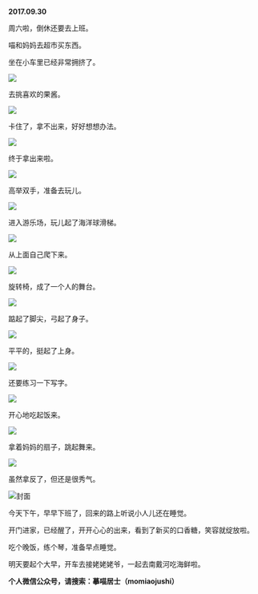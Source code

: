 
          
**2017.09.30**

周六啦，倒休还要去上班。

喵和妈妈去超市买东西。

坐在小车里已经非常拥挤了。


![](http://wx3.sinaimg.cn/large/627d9660ly1fk1r6epmcgj20yg0mzq6h.jpg)


去挑喜欢的果酱。


![](http://wx3.sinaimg.cn/large/627d9660ly1fk1r6eeqm1j20yg0mzwj5.jpg)


卡住了，拿不出来，好好想想办法。


![](http://wx3.sinaimg.cn/large/627d9660ly1fk1r6e4xuwj20yg0mzwik.jpg)


终于拿出来啦。


![](http://wx3.sinaimg.cn/large/627d9660ly1fk1r6fclrkj20yg0mzjv5.jpg)


高举双手，准备去玩儿。


![](http://wx3.sinaimg.cn/large/627d9660ly1fk1r6ea8f9j20yg0mzq5w.jpg)


进入游乐场，玩儿起了海洋球滑梯。


![](http://wx3.sinaimg.cn/large/627d9660ly1fk1r6ewdqej20yg0mztcu.jpg)


从上面自己爬下来。


![](http://wx3.sinaimg.cn/large/627d9660ly1fk1r6f7m2vj20yg0mz0x2.jpg)


旋转椅，成了一个人的舞台。


![](http://wx3.sinaimg.cn/large/627d9660ly1fk1r6f2ll7j20yg0mzdjk.jpg)


踮起了脚尖，弓起了身子。


![](http://wx3.sinaimg.cn/large/627d9660ly1fk1r6dhl54j20yg0mzadp.jpg)


平平的，挺起了上身。


![](http://wx3.sinaimg.cn/large/627d9660ly1fk1r6dp6o3j20yg0mzn0i.jpg)


还要练习一下写字。


![](http://wx3.sinaimg.cn/large/627d9660ly1fk1r6ejmq9j20yg0mzgow.jpg)


开心地吃起饭来。


![](http://wx3.sinaimg.cn/large/627d9660ly1fk1r6dz5lbj20yg0mzjug.jpg)


拿着妈妈的扇子，跳起舞来。


![](http://wx3.sinaimg.cn/large/627d9660ly1fk1r6ficfwj20yg0mzgo4.jpg)


虽然拿反了，但还是很秀气。


![](http://wx3.sinaimg.cn/large/627d9660ly1fk1r6du6cnj20yg0mz0v6.jpg)封面


今天下午，早早下班了，回来的路上听说小人儿还在睡觉。

开门进家，已经醒了，开开心心的出来，看到了新买的口香糖，笑容就绽放啦。

吃个晚饭，练个琴，准备早点睡觉。

明天要起个大早，开车去接姥姥姥爷，一起去南戴河吃海鲜啦。


**个人微信公众号，请搜索：摹喵居士（momiaojushi）**

        